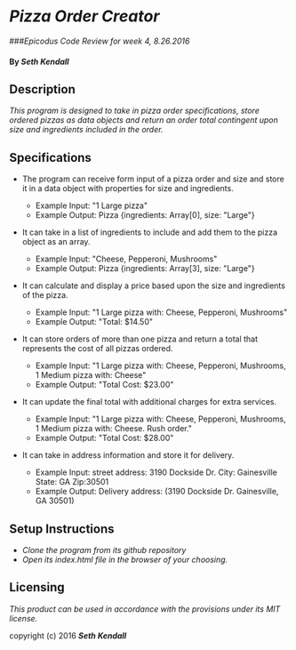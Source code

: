 
# _Pizza Order Creator_
###_Epicodus Code Review for week 4, 8.26.2016_

#### By _Seth Kendall_

## Description

_This program is designed to take in pizza order specifications, store ordered pizzas as data objects and return an order total contingent upon size and ingredients included in the order._

## Specifications

* The program can receive form input of a pizza order and size and store it in a data object with properties for size and ingredients.
  * Example Input: "1 Large pizza"
  * Example Output: Pizza {ingredients: Array[0], size: "Large"}

* It can take in a list of ingredients to include and add them to the pizza object as an array.
  * Example Input: "Cheese, Pepperoni, Mushrooms"
  * Example Output: Pizza {ingredients: Array[3], size: "Large"}

* It can calculate and display a price based upon the size and ingredients of the pizza.
  * Example Input: "1 Large pizza with: Cheese, Pepperoni, Mushrooms"
  * Example Output: "Total: $14.50"

* It can store orders of more than one pizza and return a total that represents the cost of all pizzas ordered.
  * Example Input: "1 Large pizza with: Cheese, Pepperoni, Mushrooms, 1 Medium pizza with: Cheese"
  * Example Output: "Total Cost: $23.00"

* It can update the final total with additional charges for extra services.
  * Example Input: "1 Large pizza with: Cheese, Pepperoni, Mushrooms, 1 Medium pizza with: Cheese. Rush order."
  * Example Output: "Total Cost: $28.00"

* It can take in address information and store it for delivery.
  * Example Input: street address: 3190 Dockside Dr. City: Gainesville State: GA Zip:30501
  * Example Output: Delivery address: (3190 Dockside Dr. Gainesville, GA 30501)

## Setup Instructions

* _Clone the program from its github repository_
* _Open its index.html file in the browser of your choosing._

## Licensing

*This product can be used in accordance with the provisions under its MIT license.*

copyright (c) 2016 **_Seth Kendall_**

